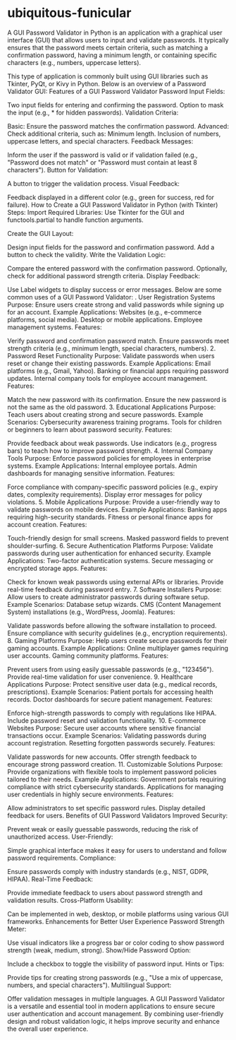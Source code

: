 # ubiquitous-funicular

A GUI Password Validator in Python is an application with a graphical user interface (GUI) that allows users to input and validate passwords. It typically ensures that the password meets certain criteria, such as matching a confirmation password, having a minimum length, or containing specific characters (e.g., numbers, uppercase letters).

This type of application is commonly built using GUI libraries such as Tkinter, PyQt, or Kivy in Python. Below is an overview of a Password Validator GUI:
Features of a GUI Password Validator
Password Input Fields:

Two input fields for entering and confirming the password.
Option to mask the input (e.g., * for hidden passwords).
Validation Criteria:

Basic: Ensure the password matches the confirmation password.
Advanced: Check additional criteria, such as:
Minimum length.
Inclusion of numbers, uppercase letters, and special characters.
Feedback Messages:

Inform the user if the password is valid or if validation failed (e.g., "Password does not match" or "Password must contain at least 8 characters").
Button for Validation:

A button to trigger the validation process.
Visual Feedback:

Feedback displayed in a different color (e.g., green for success, red for failure).
How to Create a GUI Password Validator in Python (with Tkinter)
Steps:
Import Required Libraries: Use Tkinter for the GUI and functools.partial to handle function arguments.

Create the GUI Layout:

Design input fields for the password and confirmation password.
Add a button to check the validity.
Write the Validation Logic:

Compare the entered password with the confirmation password.
Optionally, check for additional password strength criteria.
Display Feedback:

Use Label widgets to display success or error messages.
Below are some common uses of a GUI Password Validator:
. User Registration Systems
Purpose: Ensure users create strong and valid passwords while signing up for an account.
Example Applications:
Websites (e.g., e-commerce platforms, social media).
Desktop or mobile applications.
Employee management systems.
Features:

Verify password and confirmation password match.
Ensure passwords meet strength criteria (e.g., minimum length, special characters, numbers).
2. Password Reset Functionality
Purpose: Validate passwords when users reset or change their existing passwords.
Example Applications:
Email platforms (e.g., Gmail, Yahoo).
Banking or financial apps requiring password updates.
Internal company tools for employee account management.
Features:

Match the new password with its confirmation.
Ensure the new password is not the same as the old password.
3. Educational Applications
Purpose: Teach users about creating strong and secure passwords.
Example Scenarios:
Cybersecurity awareness training programs.
Tools for children or beginners to learn about password security.
Features:

Provide feedback about weak passwords.
Use indicators (e.g., progress bars) to teach how to improve password strength.
4. Internal Company Tools
Purpose: Enforce password policies for employees in enterprise systems.
Example Applications:
Internal employee portals.
Admin dashboards for managing sensitive information.
Features:

Force compliance with company-specific password policies (e.g., expiry dates, complexity requirements).
Display error messages for policy violations.
5. Mobile Applications
Purpose: Provide a user-friendly way to validate passwords on mobile devices.
Example Applications:
Banking apps requiring high-security standards.
Fitness or personal finance apps for account creation.
Features:

Touch-friendly design for small screens.
Masked password fields to prevent shoulder-surfing.
6. Secure Authentication Platforms
Purpose: Validate passwords during user authentication for enhanced security.
Example Applications:
Two-factor authentication systems.
Secure messaging or encrypted storage apps.
Features:

Check for known weak passwords using external APIs or libraries.
Provide real-time feedback during password entry.
7. Software Installers
Purpose: Allow users to create administrator passwords during software setup.
Example Scenarios:
Database setup wizards.
CMS (Content Management System) installations (e.g., WordPress, Joomla).
Features:

Validate passwords before allowing the software installation to proceed.
Ensure compliance with security guidelines (e.g., encryption requirements).
8. Gaming Platforms
Purpose: Help users create secure passwords for their gaming accounts.
Example Applications:
Online multiplayer games requiring user accounts.
Gaming community platforms.
Features:

Prevent users from using easily guessable passwords (e.g., "123456").
Provide real-time validation for user convenience.
9. Healthcare Applications
Purpose: Protect sensitive user data (e.g., medical records, prescriptions).
Example Scenarios:
Patient portals for accessing health records.
Doctor dashboards for secure patient management.
Features:

Enforce high-strength passwords to comply with regulations like HIPAA.
Include password reset and validation functionality.
10. E-commerce Websites
Purpose: Secure user accounts where sensitive financial transactions occur.
Example Scenarios:
Validating passwords during account registration.
Resetting forgotten passwords securely.
Features:

Validate passwords for new accounts.
Offer strength feedback to encourage strong password creation.
11. Customizable Solutions
Purpose: Provide organizations with flexible tools to implement password policies tailored to their needs.
Example Applications:
Government portals requiring compliance with strict cybersecurity standards.
Applications for managing user credentials in highly secure environments.
Features:

Allow administrators to set specific password rules.
Display detailed feedback for users.
Benefits of GUI Password Validators
Improved Security:

Prevent weak or easily guessable passwords, reducing the risk of unauthorized access.
User-Friendly:

Simple graphical interface makes it easy for users to understand and follow password requirements.
Compliance:

Ensure passwords comply with industry standards (e.g., NIST, GDPR, HIPAA).
Real-Time Feedback:

Provide immediate feedback to users about password strength and validation results.
Cross-Platform Usability:

Can be implemented in web, desktop, or mobile platforms using various GUI frameworks.
Enhancements for Better User Experience
Password Strength Meter:

Use visual indicators like a progress bar or color coding to show password strength (weak, medium, strong).
Show/Hide Password Option:

Include a checkbox to toggle the visibility of password input.
Hints or Tips:

Provide tips for creating strong passwords (e.g., "Use a mix of uppercase, numbers, and special characters").
Multilingual Support:

Offer validation messages in multiple languages.
A GUI Password Validator is a versatile and essential tool in modern applications to ensure secure user authentication and account management. By combining user-friendly design and robust validation logic, it helps improve security and enhance the overall user experience.

